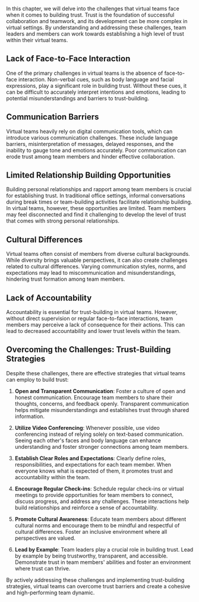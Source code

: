 
In this chapter, we will delve into the challenges that virtual teams face when it comes to building trust. Trust is the foundation of successful collaboration and teamwork, and its development can be more complex in virtual settings. By understanding and addressing these challenges, team leaders and members can work towards establishing a high level of trust within their virtual teams.

## Lack of Face-to-Face Interaction

One of the primary challenges in virtual teams is the absence of face-to-face interaction. Non-verbal cues, such as body language and facial expressions, play a significant role in building trust. Without these cues, it can be difficult to accurately interpret intentions and emotions, leading to potential misunderstandings and barriers to trust-building.

## Communication Barriers

Virtual teams heavily rely on digital communication tools, which can introduce various communication challenges. These include language barriers, misinterpretation of messages, delayed responses, and the inability to gauge tone and emotions accurately. Poor communication can erode trust among team members and hinder effective collaboration.

## Limited Relationship Building Opportunities

Building personal relationships and rapport among team members is crucial for establishing trust. In traditional office settings, informal conversations during break times or team-building activities facilitate relationship building. In virtual teams, however, these opportunities are limited. Team members may feel disconnected and find it challenging to develop the level of trust that comes with strong personal relationships.

## Cultural Differences

Virtual teams often consist of members from diverse cultural backgrounds. While diversity brings valuable perspectives, it can also create challenges related to cultural differences. Varying communication styles, norms, and expectations may lead to miscommunication and misunderstandings, hindering trust formation among team members.

## Lack of Accountability

Accountability is essential for trust-building in virtual teams. However, without direct supervision or regular face-to-face interactions, team members may perceive a lack of consequence for their actions. This can lead to decreased accountability and lower trust levels within the team.

## Overcoming the Challenges: Trust-Building Strategies

Despite these challenges, there are effective strategies that virtual teams can employ to build trust:

1. **Open and Transparent Communication**: Foster a culture of open and honest communication. Encourage team members to share their thoughts, concerns, and feedback openly. Transparent communication helps mitigate misunderstandings and establishes trust through shared information.
    
2. **Utilize Video Conferencing**: Whenever possible, use video conferencing instead of relying solely on text-based communication. Seeing each other's faces and body language can enhance understanding and foster stronger connections among team members.
    
3. **Establish Clear Roles and Expectations**: Clearly define roles, responsibilities, and expectations for each team member. When everyone knows what is expected of them, it promotes trust and accountability within the team.
    
4. **Encourage Regular Check-ins**: Schedule regular check-ins or virtual meetings to provide opportunities for team members to connect, discuss progress, and address any challenges. These interactions help build relationships and reinforce a sense of accountability.
    
5. **Promote Cultural Awareness**: Educate team members about different cultural norms and encourage them to be mindful and respectful of cultural differences. Foster an inclusive environment where all perspectives are valued.
    
6. **Lead by Example**: Team leaders play a crucial role in building trust. Lead by example by being trustworthy, transparent, and accessible. Demonstrate trust in team members' abilities and foster an environment where trust can thrive.
    

By actively addressing these challenges and implementing trust-building strategies, virtual teams can overcome trust barriers and create a cohesive and high-performing team dynamic.
